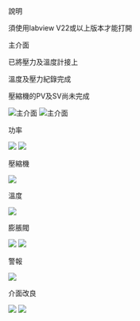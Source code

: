 
說明

須使用labview V22或以上版本才能打開

主介面

已將壓力及溫度計接上

溫度及壓力紀錄完成


壓縮機的PV及SV尚未完成

![主介面](https://media.discordapp.net/attachments/727145000575434802/1046409976144478288/image.png)
![主介面](https://media.discordapp.net/attachments/727145000575434802/1054068330245402655/image.png)

功率

![](https://cdn.discordapp.com/attachments/727145000575434802/1044140959081959444/image.png)
![](https://media.discordapp.net/attachments/727145000575434802/1054069481363734628/image.png)

壓縮機

![](https://media.discordapp.net/attachments/727145000575434802/1044141472036966430/image.png)

溫度

![](https://media.discordapp.net/attachments/727145000575434802/1044141968294428693/image.png)

膨脹閥

![](https://media.discordapp.net/attachments/727145000575434802/1044142357022523432/image.png)
![](https://media.discordapp.net/attachments/727145000575434802/1054070287697719346/image.png)

警報

![](https://media.discordapp.net/attachments/727145000575434802/1044142629841018921/image.png)

介面改良

![](https://media.discordapp.net/attachments/727145000575434802/1055707715978154025/image.png)
![](https://media.discordapp.net/attachments/727145000575434802/1055709232864964659/image.png)
